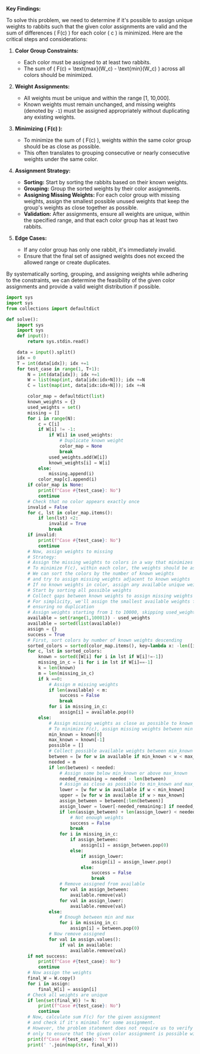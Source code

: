 **Key Findings:**

To solve this problem, we need to determine if it's possible to assign unique weights to rabbits such that the given color assignments are valid and the sum of differences \( F(c) \) for each color \( c \) is minimized. Here are the critical steps and considerations:

1. **Color Group Constraints:**
   - Each color must be assigned to at least two rabbits.
   - The sum of \( F(c) = \text{max}(W_c) - \text{min}(W_c) \) across all colors should be minimized.

2. **Weight Assignments:**
   - All weights must be unique and within the range [1, 10,000].
   - Known weights must remain unchanged, and missing weights (denoted by `-1`) must be assigned appropriately without duplicating any existing weights.

3. **Minimizing \( F(c) \):**
   - To minimize the sum of \( F(c) \), weights within the same color group should be as close as possible.
   - This often translates to grouping consecutive or nearly consecutive weights under the same color.

4. **Assignment Strategy:**
   - **Sorting:** Start by sorting the rabbits based on their known weights.
   - **Grouping:** Group the sorted weights by their color assignments.
   - **Assigning Missing Weights:** For each color group with missing weights, assign the smallest possible unused weights that keep the group's weights as close together as possible.
   - **Validation:** After assignments, ensure all weights are unique, within the specified range, and that each color group has at least two rabbits.

5. **Edge Cases:**
   - If any color group has only one rabbit, it's immediately invalid.
   - Ensure that the final set of assigned weights does not exceed the allowed range or create duplicates.

By systematically sorting, grouping, and assigning weights while adhering to the constraints, we can determine the feasibility of the given color assignments and provide a valid weight distribution if possible.

```python
import sys
import sys
from collections import defaultdict

def solve():
    import sys
    import sys
    def input():
        return sys.stdin.read()

    data = input().split()
    idx = 0
    T = int(data[idx]); idx +=1
    for test_case in range(1, T+1):
        N = int(data[idx]); idx +=1
        W = list(map(int, data[idx:idx+N])); idx +=N
        C = list(map(int, data[idx:idx+N])); idx +=N

        color_map = defaultdict(list)
        known_weights = {}
        used_weights = set()
        missing = []
        for i in range(N):
            c = C[i]
            if W[i] != -1:
                if W[i] in used_weights:
                    # Duplicate known weight
                    color_map = None
                    break
                used_weights.add(W[i])
                known_weights[i] = W[i]
            else:
                missing.append(i)
            color_map[c].append(i)
        if color_map is None:
            print(f"Case #{test_case}: No")
            continue
        # Check that no color appears exactly once
        invalid = False
        for c, lst in color_map.items():
            if len(lst) <2:
                invalid = True
                break
        if invalid:
            print(f"Case #{test_case}: No")
            continue
        # Now, assign weights to missing
        # Strategy:
        # Assign the missing weights to colors in a way that minimizes F(c)
        # To minimize F(c), within each color, the weights should be as close as possible
        # We can sort the colors by the number of known weights
        # and try to assign missing weights adjacent to known weights
        # If no known weights in color, assign any available unique weights
        # Start by sorting all possible weights
        # Collect gaps between known weights to assign missing weights
        # For simplicity, we'll assign the smallest available weights first
        # ensuring no duplication
        # Assign weights starting from 1 to 10000, skipping used_weights
        available = set(range(1,10001)) - used_weights
        available = sorted(list(available))
        assign = {}
        success = True
        # First, sort colors by number of known weights descending
        sorted_colors = sorted(color_map.items(), key=lambda x: -len([i for i in x[1] if W[i]!=-1]))
        for c, lst in sorted_colors:
            known = sorted([W[i] for i in lst if W[i]!=-1])
            missing_in_c = [i for i in lst if W[i]==-1]
            k = len(known)
            m = len(missing_in_c)
            if k ==0:
                # Assign m missing weights
                if len(available) < m:
                    success = False
                    break
                for i in missing_in_c:
                    assign[i] = available.pop(0)
            else:
                # Assign missing weights as close as possible to known weights
                # To minimize F(c), assign missing weights between min and max of known
                min_known = known[0]
                max_known = known[-1]
                possible = []
                # Collect possible available weights between min_known and max_known
                between = [w for w in available if min_known < w < max_known]
                needed = m
                if len(between) < needed:
                    # Assign some below min_known or above max_known
                    needed_remaining = needed - len(between)
                    # Assign as close as possible to min_known and max_known
                    lower = [w for w in available if w < min_known]
                    upper = [w for w in available if w > max_known]
                    assign_between = between[:len(between)]
                    assign_lower = lower[-needed_remaining:] if needed_remaining <= len(lower) else lower
                    if len(assign_between) + len(assign_lower) < needed:
                        # Not enough weights
                        success = False
                        break
                    for i in missing_in_c:
                        if assign_between:
                            assign[i] = assign_between.pop(0)
                        else:
                            if assign_lower:
                                assign[i] = assign_lower.pop()
                            else:
                                success = False
                                break
                    # Remove assigned from available
                    for val in assign_between:
                        available.remove(val)
                    for val in assign_lower:
                        available.remove(val)
                else:
                    # Enough between min and max
                    for i in missing_in_c:
                        assign[i] = between.pop(0)
                # Now remove assigned
                for val in assign.values():
                    if val in available:
                        available.remove(val)
        if not success:
            print(f"Case #{test_case}: No")
            continue
        # Now assign the weights
        final_W = W.copy()
        for i in assign:
            final_W[i] = assign[i]
        # Check all weights are unique
        if len(set(final_W)) != N:
            print(f"Case #{test_case}: No")
            continue
        # Now, calculate sum F(c) for the given assignment
        # and check if it's minimal for some assignment.
        # However, the problem statement does not require us to verify minimality,
        # only to ensure that the given color assignment is possible with some weight assignment.
        print(f"Case #{test_case}: Yes")
        print(' '.join(map(str, final_W)))

```